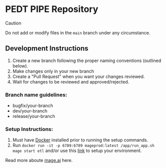 # PEDT PIPE Repository

> [!CAUTION]
> Do not add or modify files in the `main` branch under any circumstance.

## Development Instructions
1. Create a new branch following the proper naming conventions (outlined below).
2. Make changes only in your new branch
3. Create a "Pull Request" when you want your changes reviewed.
4. Wait for changes to be reviewed and approved/rejected.

### Branch name guidelines:
- bugfix/your-branch
- dev/your-branch
- release/your-branch

### Setup Instructions:
1. Must have [Docker](https://docs.docker.com/get-docker/) installed prior to running the setup commands.
2. Run `docker run -it -p 6789:6789 mageprod:latest /app/run_app.sh mage start etl` and/or use this [link](https://docs.mage.ai/production/ci-cd/local-cloud/repository-setup) to setup your environment.

Read more aboute [mage.ai](https://github.com/mage-ai/mage-ai/tree/master) here.
